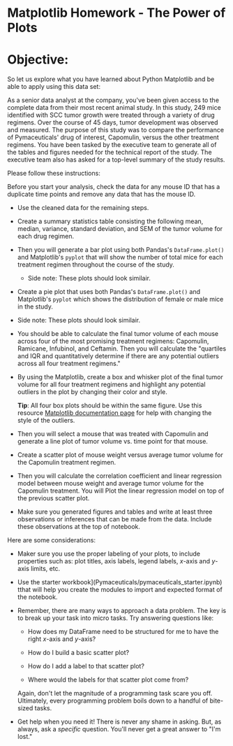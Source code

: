 # Matplotlib Homework - The Power of Plots

# Objective:

So let us explore what you have learned about Python Matplotlib and be able to apply using this data set:

As a senior data analyst at the company, you've been given access to the complete data from their most recent animal study. In this study, 249 mice identified with SCC tumor growth were treated through a variety of drug regimens. Over the course of 45 days, tumor development was observed and measured. The purpose of this study was to compare the performance of Pymaceuticals' drug of interest, Capomulin, versus the other treatment regimens. You have been tasked by the executive team to generate all of the tables and figures needed for the technical report of the study. The executive team also has asked for a top-level summary of the study results.

Please follow these instructions:

  Before you start your analysis, check the data for any mouse ID that has a duplicate time points and remove any data that has the mouse ID.

* Use the cleaned data for the remaining steps.

* Create a summary statistics table consisting the following  mean, median, variance, standard deviation, and SEM of the tumor volume for each drug regimen.

* Then you will generate a bar plot using both Pandas's `DataFrame.plot()` and Matplotlib's `pyplot` that will show the number of total mice for each treatment regimen throughout the course of the study.

  * Side note: These plots should look similair.

*  Create a pie plot that uses both Pandas's `DataFrame.plot()` and Matplotlib's `pyplot` which shows the distribution of female or male mice in the study.

  * Side note: These plots should look similair.


*  You should be able to calculate the final tumor volume of each mouse across four of the most promising treatment regimens: Capomulin, Ramicane, Infubinol, and Ceftamin. Then you will calculate the "quartiles and IQR and quantitatively determine if there are any potential outliers across all four treatment regimens."

* By using the Matplotlib, create a box and whisker plot of the final tumor volume for all four treatment regimens and highlight any potential outliers in the plot by changing their color and style.

  **Tip**: All four box plots should be within the same figure. Use this  resource [Matplotlib documentation page](https://matplotlib.org/gallery/pyplots/boxplot_demo_pyplot.html#sphx-glr-gallery-pyplots-boxplot-demo-pyplot-py) for help with changing the style of the outliers.

* Then you will select a mouse that was treated with Capomulin and generate a line plot of tumor volume vs. time point for that mouse.

* Create a scatter plot of mouse weight versus average tumor volume for the Capomulin treatment regimen.

* Then you will calculate the correlation coefficient and linear regression model between mouse weight and average tumor volume for the Capomulin treatment. You will Plot the linear regression model on top of the previous scatter plot.

* Make sure you generated figures and tables and write at least three observations or inferences that can be made from the data. Include these observations at the top of notebook.

Here are some considerations:

* Maker sure you use the proper labeling of your plots, to include properties such as: plot titles, axis labels, legend labels, _x_-axis and _y_-axis limits, etc.

* Use the starter workbook](Pymaceuticals/pymaceuticals_starter.ipynb) tthat will help you create the modules to import and expected format of the notebook.



* Remember, there are many ways to approach a data problem. The key is to break up your task into micro tasks. Try answering questions like:

  * How does my DataFrame need to be structured for me to have the right _x_-axis and _y_-axis?

  * How do I build a basic scatter plot?

  * How do I add a label to that scatter plot?

  * Where would the labels for that scatter plot come from?

  Again, don't let the magnitude of a programming task scare you off. Ultimately, every programming problem boils down to a handful of bite-sized tasks.

* Get help when you need it! There is never any shame in asking. But, as always, ask a _specific_ question. You'll never get a great answer to "I'm lost."


